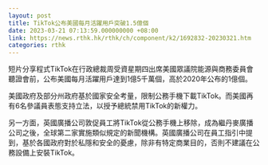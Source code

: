 ```yaml
---
layout: post
title: TikTok公布美國每月活躍用戶突破1.5億個
date: 2023-03-21 07:13:59.000000000 +08:00
link: https://news.rthk.hk/rthk/ch/component/k2/1692832-20230321.htm
categories: rthk
---
```


短片分享程式TikTok在行政總裁周受資星期四出席美國眾議院能源與商務委員會聽證會前，公布美國每月活躍用戶達到1億5千萬個，高於2020年公布的1億個。

美國政府及部分州政府基於國家安全考量，限制公務手機下載TikTok。而美國再有6名參議員表態支持立法，以授予總統禁用TikTok的新權力。

另一方面，英國廣播公司敦促員工將TikTok從公務手機上移除，成為繼丹麥廣播公司之後，全球第二家實施類似規定的新聞機構。英國廣播公司在員工指引中提到，基於各國政府對於私隱和安全的憂慮，除非有特定商業目的，否則不建議在公務設備上安裝TikTok。
